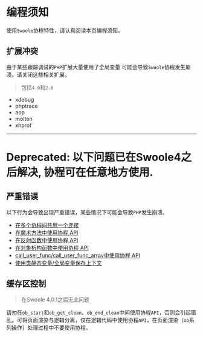 # 编程须知

使用`Swoole`协程特性，请认真阅读本页编程须知。

扩展冲突
----
由于某些跟踪调试的`PHP`扩展大量使用了全局变量
可能会导致`Swoole`协程发生崩溃。请关闭这些相关扩展。

> 包括`4.0`和`2.0`

* xdebug
* phptrace
* aop
* molten
* xhprof

---

# Deprecated: 以下问题已在Swoole4之后解决, 协程可在任意地方使用.

严重错误
----
以下行为会导致出现严重错误，某些情况下可能会导致`PHP`发生崩溃。

* [在多个协程间共用一个连接](https://wiki.swoole.com/wiki/page/852.html)
* [在魔术方法中使用协程 API](https://wiki.swoole.com/wiki/page/853.html)
* [在反射函数中使用协程 API](https://wiki.swoole.com/wiki/page/853.html)
* [在对象析构函数中使用协程 API](https://wiki.swoole.com/wiki/page/853.html)
* [call_user_func/call_user_func_array中使用协程 API](https://wiki.swoole.com/wiki/page/853.html)
* [使用类静态变量/全局变量保存上下文](https://wiki.swoole.com/wiki/page/865.html)

缓存区控制
----
> 在Swoole 4.0.1之后无此问题

请勿在`ob_start`和`ob_get_clean`、`ob_end_clean`中间使用协程`API`，否则会引起错乱。可将页面渲染与逻辑分离，仅在逻辑代码中使用协程`API`，在页面渲染（`ob`系列操作）处理过程中不要使用协程。